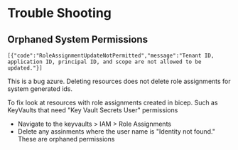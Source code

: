 # Trouble Shooting

## Orphaned System Permissions
    
    [{"code":"RoleAssignmentUpdateNotPermitted","message":"Tenant ID, application ID, principal ID, and scope are not allowed to be updated."}]

This is a bug azure.  Deleting resources does not delete role assignments for system generated ids.

To fix look at resources with role assignments created in bicep.  Such as KeyVaults that need "Key Vault Secrets User" permissions
* Navigate to the keyvaults > IAM > Role Assignments
* Delete any assinments where the user name is "Identity not found."  These are orphaned permissions
